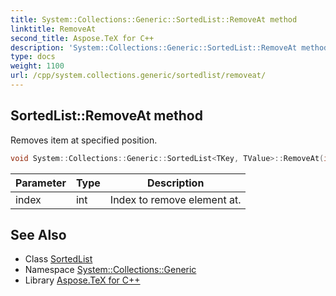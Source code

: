 ```yaml
---
title: System::Collections::Generic::SortedList::RemoveAt method
linktitle: RemoveAt
second_title: Aspose.TeX for C++
description: 'System::Collections::Generic::SortedList::RemoveAt method. Removes item at specified position in C++.'
type: docs
weight: 1100
url: /cpp/system.collections.generic/sortedlist/removeat/
---
```

## SortedList::RemoveAt method


Removes item at specified position.

```cpp
void System::Collections::Generic::SortedList<TKey, TValue>::RemoveAt(int index)
```


| Parameter | Type | Description |
| --- | --- | --- |
| index | int | Index to remove element at. |

## See Also

* Class [SortedList](../)
* Namespace [System::Collections::Generic](../../)
* Library [Aspose.TeX for C++](../../../)
